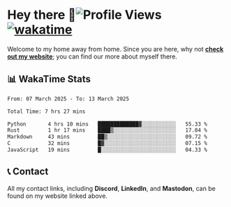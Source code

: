 # Hey there :wave:![Profile Views](https://komarev.com/ghpvc/?username=skifli) [![wakatime](https://wakatime.com/badge/user/b4317b02-0c6d-457b-82a4-a448b8a8d1df.svg)](https://wakatime.com/@b4317b02-0c6d-457b-82a4-a448b8a8d1df)

Welcome to my home away from home. Since you are here, why not [**check out my website**](https://skifli.github.io); you can find our more about myself there.

## 📊 WakaTime Stats

<!--START_SECTION:waka-->

```txt
From: 07 March 2025 - To: 13 March 2025

Total Time: 7 hrs 27 mins

Python       4 hrs 10 mins   █████████████▓░░░░░░░░░░░   55.33 %
Rust         1 hr 17 mins    ████▒░░░░░░░░░░░░░░░░░░░░   17.04 %
Markdown     43 mins         ██▒░░░░░░░░░░░░░░░░░░░░░░   09.72 %
C            32 mins         █▓░░░░░░░░░░░░░░░░░░░░░░░   07.15 %
JavaScript   19 mins         █░░░░░░░░░░░░░░░░░░░░░░░░   04.33 %
```

<!--END_SECTION:waka-->

## 📞 Contact

All my contact links, including **Discord**, **LinkedIn**, and **Mastodon**, can be found on my website linked above.

